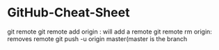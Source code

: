 # GitHub-Cheat-Sheet

git remote
git remote add origin <github url>: will add a remote 
git remote rm origin: removes remote
git push -u origin master(master is the branch
